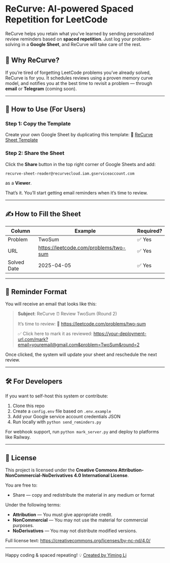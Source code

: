 # ReCurve: AI-powered Spaced Repetition for LeetCode

ReCurve helps you retain what you’ve learned by sending personalized review reminders based on **spaced repetition**. Just log your problem-solving in a **Google Sheet**, and ReCurve will take care of the rest.

## 🧠 Why ReCurve?
If you’re tired of forgetting LeetCode problems you’ve already solved, ReCurve is for you. It schedules reviews using a proven memory curve model, and notifies you at the best time to revisit a problem — through **email** or **Telegram** (coming soon).

---

## 🚀 How to Use (For Users)

### Step 1: Copy the Template
Create your own Google Sheet by duplicating this template:
📄 [ReCurve Sheet Template](https://docs.google.com/spreadsheets/d/1pJQVACwd2pbQ5aq4YngFFVWYvSHSI8ilweCzcmH3Mtw/edit?usp=sharing)

### Step 2: Share the Sheet
Click the **Share** button in the top right corner of Google Sheets and add:
```
recurve-sheet-reader@recurvecloud.iam.gserviceaccount.com
```
as a **Viewer**.

That’s it. You’ll start getting email reminders when it’s time to review.

---

## ✍️ How to Fill the Sheet

| Column       | Example                             | Required? |
|--------------|--------------------------------------|-----------|
| Problem      | TwoSum                              | ✅ Yes     |
| URL          | https://leetcode.com/problems/two-sum | ✅ Yes     |
| Solved Date  | 2025-04-05                          | ✅ Yes     |


---

## 📧 Reminder Format
You will receive an email that looks like this:

> **Subject**: ReCurve ⏰ Review TwoSum (Round 2)
> 
> It’s time to review:
> 🔗 https://leetcode.com/problems/two-sum
> 
> ✅ Click here to mark it as reviewed:
> https://your-deployment-url.com/mark?email=youremail@gmail.com&problem=TwoSum&round=2

Once clicked, the system will update your sheet and reschedule the next review.

---

## 🛠️ For Developers
If you want to self-host this system or contribute:

1. Clone this repo
2. Create a `config.env` file based on `.env.example`
3. Add your Google service account credentials JSON
4. Run locally with `python send_reminders.py`

For webhook support, run `python mark_server.py` and deploy to platforms like Railway.

---

## 📄 License
This project is licensed under the **Creative Commons Attribution-NonCommercial-NoDerivatives 4.0 International License**.

You are free to:
- Share — copy and redistribute the material in any medium or format

Under the following terms:
- **Attribution** — You must give appropriate credit.
- **NonCommercial** — You may not use the material for commercial purposes.
- **NoDerivatives** — You may not distribute modified versions.

Full license text: https://creativecommons.org/licenses/by-nc-nd/4.0/

---

Happy coding & spaced repeating!
💡 [Created by Yiming Li](https://github.com/Scavenger233)
